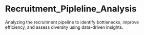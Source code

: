 # Recruitment_Pipleline_Analysis
Analyzing the recruitment pipeline to identify bottlenecks, improve efficiency, and assess diversity using data-driven insights.
